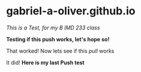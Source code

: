 # gabriel-a-oliver.github.io

*This is a Test, for my B IMD 233 class*

**Testing if this push works, let's hope so!**

That worked! Now lets see if this *pull* works

It did! **Here is my last Push test**